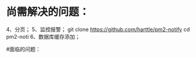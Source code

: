 # 尚需解决的问题：
4、分页；
5、监控报警；
git clone https://github.com/harttle/pm2-notify cd pm2-noti
6、数据库缓存添加；

#面临的问题：






